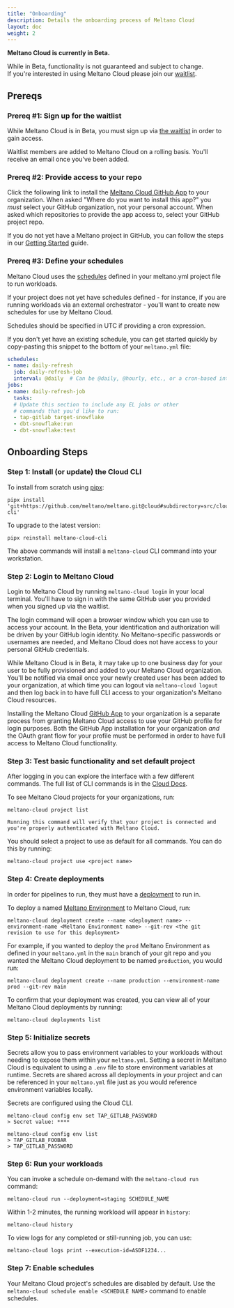 ```yaml
---
title: "Onboarding"
description: Details the onboarding process of Meltano Cloud
layout: doc
weight: 2
---
```


<div class="notification is-info">
  <p><strong>Meltano Cloud is currently in Beta.</strong></p>
  <p>While in Beta, functionality is not guaranteed and subject to change. <br> If you're interested in using Meltano Cloud please join our <a href="https://meltano.com/cloud/">waitlist</a>.</p>
</div>

## Prereqs

### Prereq #1: Sign up for the waitlist

While Meltano Cloud is in Beta, you must sign up via [the waitlist](https://meltano.com/cloud/) in order to gain access.

Waitlist members are added to Meltano Cloud on a rolling basis. You'll receive an email once you've been added.

### Prereq #2: Provide access to your repo

Click the following link to install the [Meltano Cloud GitHub App](https://github.com/apps/meltano-cloud) to your organization.
When asked "Where do you want to install this app?" you _must_ select your GitHub organization, not your personal account.
When asked which repositories to provide the app access to, select your GitHub project repo.

If you do not yet have a Meltano project in GitHub, you can follow the steps in our [Getting Started](/getting-started) guide.

### Prereq #3: Define your schedules

Meltano Cloud uses the [schedules](https://docs.meltano.com/concepts/project#schedules) defined in your meltano.yml project file to run workloads.

If your project does not yet have schedules defined - for instance, if you are running workloads via an external orchestrator - you'll want to create new schedules for use by Meltano Cloud.

Schedules should be specified in UTC if providing a cron expression.

If you don't yet have an existing schedule, you can get started quickly by copy-pasting this snippet to the bottom of your `meltano.yml` file:

```yml
schedules:
- name: daily-refresh
  job: daily-refresh-job
  interval: @daily  # Can be @daily, @hourly, etc., or a cron-based interval
jobs:
- name: daily-refresh-job
  tasks:
  # Update this section to include any EL jobs or other
  # commands that you'd like to run:
  - tap-gitlab target-snowflake
  - dbt-snowflake:run
  - dbt-snowflake:test
```

## Onboarding Steps

### Step 1: Install (or update) the Cloud CLI

To install from scratch using [pipx](https://pypa.github.io/pipx/installation/#install-pipx):

```console
pipx install 'git+https://github.com/meltano/meltano.git@cloud#subdirectory=src/cloud-cli'
```

To upgrade to the latest version:

```console
pipx reinstall meltano-cloud-cli
```

The above commands will install a `meltano-cloud` CLI command into your workstation.

### Step 2: Login to Meltano Cloud

Login to Meltano Cloud by running `meltano-cloud login` in your local terminal.
You'll have to sign in with the same GitHub user you provided when you signed up via the waitlist.

The login command will open a browser window which you can use to access your account. In the Beta, your identification and authorization will be driven by your GitHub login identity. No Meltano-specific passwords or usernames are needed, and Meltano Cloud does not have access to your personal GitHub credentials.

While Meltano Cloud is in Beta, it may take up to one business day for your user to be fully provisioned and added to your Meltano Cloud organization. You'll be notified via email once your newly created user has been added to your organization, at which time you can logout via `meltano-cloud logout` and then log back in to have full CLI access to your organization's Meltano Cloud resources.

<div class="notification is-info">
  <p>Installing the Meltano Cloud <a href="#prereq-2-provide-access-to-your-repo">GitHub App</a> to your organization is a separate process from granting Meltano Cloud access to use your GitHub profile for login purposes. Both the GitHub App installation for your organization <em>and</em> the OAuth grant flow for your profile must be performed in order to have full access to Meltano Cloud functionality.</p>
</div>


### Step 3: Test basic functionality and set default project

After logging in you can explore the interface with a few different commands.
The full list of CLI commands is in the [Cloud Docs](https://docs.meltano.com/cloud/cloud-cli).

To see Meltano Cloud projects for your organizations, run:
```console
meltano-cloud project list
```
```console
Running this command will verify that your project is connected and you're properly authenticated with Meltano Cloud.
```

You should select a project to use as default for all commands.
You can do this by running:
```console
meltano-cloud project use <project name>
```

### Step 4: Create deployments

In order for pipelines to run, they must have a [deployment](/cloud/concepts#meltano-cloud-deployments) to run in.

To deploy a named [Meltano Environment](/concepts/environments) to Meltano Cloud, run:

```console
meltano-cloud deployment create --name <deployment name> --environment-name <Meltano Environment name> --git-rev <the git revision to use for this deployment>
```

For example, if you wanted to deploy the `prod` Meltano Environment as defined in your `meltano.yml` in the `main` branch of your git repo and you wanted the Meltano Cloud deployment to be named `production`,  you would run:

```console
meltano-cloud deployment create --name production --environment-name prod --git-rev main
```

To confirm that your deployment was created, you can view all of your Meltano Cloud deployments by running:
```console
meltano-cloud deployments list
```

### Step 5: Initialize secrets

Secrets allow you to pass environment variables to your workloads without needing to expose them within your `meltano.yml`.
Setting a secret in Meltano Cloud is equivalent to using a `.env` file to store environment variables at runtime.
Secrets are shared across all deployments in your project and can be referenced in your `meltano.yml` file just as you would reference environment variables locally.

Secrets are configured using the Cloud CLI.

```console
meltano-cloud config env set TAP_GITLAB_PASSWORD
> Secret value: ****
```

```console
meltano-cloud config env list
> TAP_GITLAB_FOOBAR
> TAP_GITLAB_PASSWORD
```

### Step 6: Run your workloads

You can invoke a schedule on-demand with the `meltano-cloud run` command:

```console
meltano-cloud run --deployment=staging SCHEDULE_NAME
```

Within 1-2 minutes, the running workload will appear in `history`:

```console
meltano-cloud history
```

To view logs for any completed or still-running job, you can use:

```console
meltano-cloud logs print --execution-id=ASDF1234...
```

### Step 7: Enable schedules

Your Meltano Cloud project's schedules are disabled by default.
Use the `meltano-cloud schedule enable <SCHEDULE NAME>` command to enable schedules.
